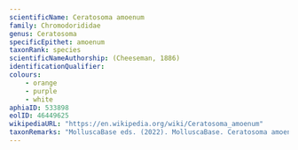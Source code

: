 ```yaml
---
scientificName: Ceratosoma amoenum
family: Chromodorididae
genus: Ceratosoma
specificEpithet: amoenum
taxonRank: species
scientificNameAuthorship: (Cheeseman, 1886)
identificationQualifier: 
colours:
    - orange
    - purple
    - white
aphiaID: 533898
eolID: 46449625
wikipediaURL: "https://en.wikipedia.org/wiki/Ceratosoma_amoenum"
taxonRemarks: "MolluscaBase eds. (2022). MolluscaBase. Ceratosoma amoenum (Cheeseman, 1886). Accessed through: World Register of Marine Species at: https://www.marinespecies.org/aphia.php?p=taxdetails&id=533898 on 2022-02-24"
---
```


